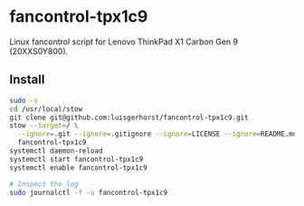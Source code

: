 # fancontrol-tpx1c9

Linux fancontrol script for Lenovo ThinkPad X1 Carbon Gen 9 (20XXS0Y800).

## Install

``` sh
sudo -s
cd /usr/local/stow
git clone git@github.com:luisgerhorst/fancontrol-tpx1c9.git 
stow --target=/ \
  --ignore=.git --ignore=.gitignore --ignore=LICENSE --ignore=README.md \
  fancontrol-tpx1c9
systemctl daemon-reload
systemctl start fancontrol-tpx1c9
systemctl enable fancontrol-tpx1c9

# Inspect the log
sudo journalctl -f -u fancontrol-tpx1c9
```
